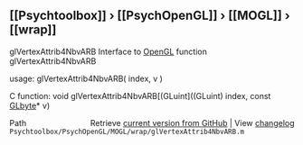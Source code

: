 ## [[Psychtoolbox]] &#8250; [[PsychOpenGL]] &#8250; [[MOGL]] &#8250; [[wrap]]

glVertexAttrib4NbvARB  Interface to [OpenGL](OpenGL) function glVertexAttrib4NbvARB  
  
usage:  glVertexAttrib4NbvARB( index, v )  
  
C function:  void glVertexAttrib4NbvARB[(GLuint]((GLuint) index, const [GLbyte](GLbyte)\* v)  




<div class="code_header" style="text-align:right;">
  <span style="float:left;">Path&nbsp;&nbsp;</span> <span class="counter">Retrieve <a href=
  "https://raw.github.com/Psychtoolbox-3/Psychtoolbox-3/beta/Psychtoolbox/PsychOpenGL/MOGL/wrap/glVertexAttrib4NbvARB.m">current version from GitHub</a> | View <a href=
  "https://github.com/Psychtoolbox-3/Psychtoolbox-3/commits/beta/Psychtoolbox/PsychOpenGL/MOGL/wrap/glVertexAttrib4NbvARB.m">changelog</a></span>
</div>
<div class="code">
  <code>Psychtoolbox/PsychOpenGL/MOGL/wrap/glVertexAttrib4NbvARB.m</code>
</div>

